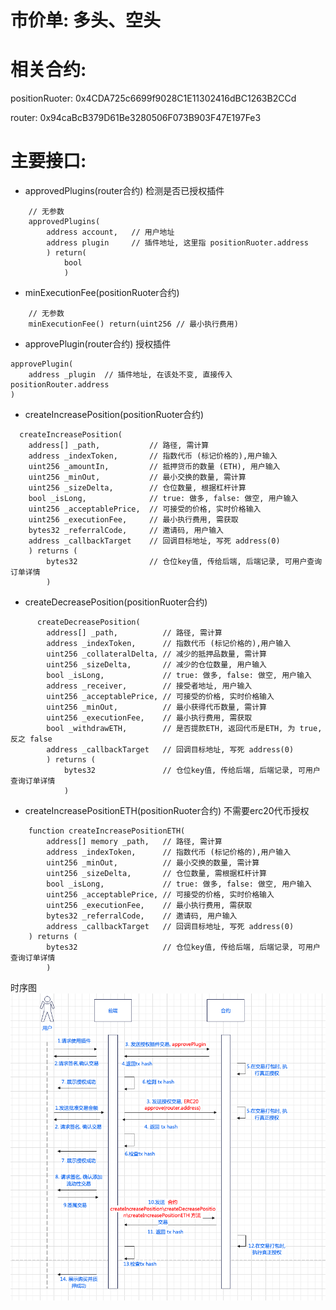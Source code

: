 # 市价单: 多头、空头
# 相关合约: 
positionRuoter: 0x4CDA725c6699f9028C1E11302416dBC1263B2CCd

router: 0x94caBcB379D61Be3280506F073B903F47E197Fe3

# 主要接口:
  - approvedPlugins(router合约)  检测是否已授权插件
```
    // 无参数
    approvedPlugins(
        address account,   // 用户地址
        address plugin     // 插件地址, 这里指 positionRuoter.address
        ) return(
            bool
            )
```

  - minExecutionFee(positionRuoter合约)
```
    // 无参数
    minExecutionFee() return(uint256 // 最小执行费用)
```

  - approvePlugin(router合约)   授权插件
```
approvePlugin(
    address _plugin  // 插件地址, 在该处不变, 直接传入 positionRouter.address
)
```

  - createIncreasePosition(positionRuoter合约)
```
  createIncreasePosition(
    address[] _path,           // 路径, 需计算
    address _indexToken,       // 指数代币 (标记价格的),用户输入
    uint256 _amountIn,         // 抵押贷币的数量 (ETH), 用户输入
    uint256 _minOut,           // 最小交换的数量, 需计算
    uint256 _sizeDelta,        // 仓位数量, 根据杠杆计算
    bool _isLong,              // true: 做多, false: 做空, 用户输入
    uint256 _acceptablePrice,  // 可接受的价格, 实时价格输入
    uint256 _executionFee,     // 最小执行费用, 需获取
    bytes32 _referralCode,     // 邀请码, 用户输入
    address _callbackTarget    // 回调目标地址, 写死 address(0)
    ) returns (
        bytes32                // 仓位key值, 传给后端, 后端记录, 可用户查询订单详情
        )
```

  - createDecreasePosition(positionRuoter合约)
```
      createDecreasePosition(
        address[] _path,          // 路径, 需计算
        address _indexToken,      // 指数代币 (标记价格的),用户输入
        uint256 _collateralDelta, // 减少的抵押品数量, 需计算
        uint256 _sizeDelta,       // 减少的仓位数量, 用户输入   
        bool _isLong,             // true: 做多, false: 做空, 用户输入
        address _receiver,        // 接受者地址, 用户输入
        uint256 _acceptablePrice, // 可接受的价格, 实时价格输入
        uint256 _minOut,          // 最小获得代币数量, 需计算
        uint256 _executionFee,    // 最小执行费用, 需获取
        bool _withdrawETH,        // 是否提款ETH, 返回代币是ETH, 为 true, 反之 false 
        address _callbackTarget   // 回调目标地址, 写死 address(0)
        ) returns (
            bytes32               // 仓位key值, 传给后端, 后端记录, 可用户查询订单详情
            )
```

  - createIncreasePositionETH(positionRuoter合约) 不需要erc20代币授权
```
    function createIncreasePositionETH(
        address[] memory _path,   // 路径, 需计算
        address _indexToken,      // 指数代币 (标记价格的),用户输入
        uint256 _minOut,          // 最小交换的数量, 需计算
        uint256 _sizeDelta,       // 仓位数量, 需根据杠杆计算
        bool _isLong,             // true: 做多, false: 做空, 用户输入
        uint256 _acceptablePrice, // 可接受的价格, 实时价格输入
        uint256 _executionFee,    // 最小执行费用, 需获取
        bytes32 _referralCode,    // 邀请码, 用户输入
        address _callbackTarget   // 回调目标地址, 写死 address(0)
    ) returns (
        bytes32                   // 仓位key值, 传给后端, 后端记录, 可用户查询订单详情
        )
```
时序图
![Alt text](./imgs/marketOrder.png)
